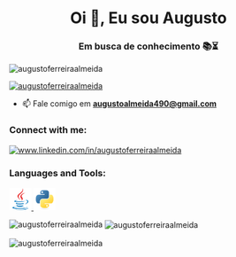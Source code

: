 <h1 align="center">Oi 👋, Eu sou Augusto</h1>
<h3 align="center">Em busca de conhecimento 📚⏳</h3>

<p align="left"> <img src="https://komarev.com/ghpvc/?username=augustoferreiraalmeida&label=Profile%20views&color=0e75b6&style=flat" alt="augustoferreiraalmeida" /> </p>

<p align="left"> <a href="https://github.com/ryo-ma/github-profile-trophy"><img src="https://github-profile-trophy.vercel.app/?username=augustoferreiraalmeida" alt="augustoferreiraalmeida" /></a> </p>

- 📫 Fale comigo em **augustoalmeida490@gmail.com**

<h3 align="left">Connect with me:</h3>
<p align="left">
<a href="https://linkedin.com/in/www.linkedin.com/in/augustoferreiraalmeida" target="blank"><img align="center" src="https://raw.githubusercontent.com/rahuldkjain/github-profile-readme-generator/master/src/images/icons/Social/linked-in-alt.svg" alt="www.linkedin.com/in/augustoferreiraalmeida" height="30" width="40" /></a>
</p>

<h3 align="left">Languages and Tools:</h3>
<p align="left"> <a href="https://www.java.com" target="_blank" rel="noreferrer"> <img src="https://raw.githubusercontent.com/devicons/devicon/master/icons/java/java-original.svg" alt="java" width="40" height="40"/> </a> <a href="https://www.python.org" target="_blank" rel="noreferrer"> <img src="https://raw.githubusercontent.com/devicons/devicon/master/icons/python/python-original.svg" alt="python" width="40" height="40"/> </a> </p>

<p><img align="left" src="https://github-readme-stats.vercel.app/api/top-langs?username=augustoferreiraalmeida&show_icons=true&locale=en&layout=compact" alt="augustoferreiraalmeida" /></p>

<p>&nbsp;<img align="center" src="https://github-readme-stats.vercel.app/api?username=augustoferreiraalmeida&show_icons=true&locale=en" alt="augustoferreiraalmeida" /></p>

<p><img align="center" src="https://github-readme-streak-stats.herokuapp.com/?user=augustoferreiraalmeida&" alt="augustoferreiraalmeida" /></p>
